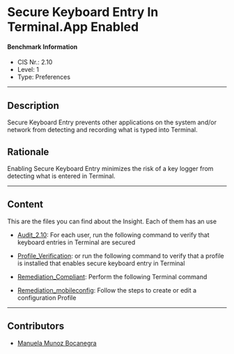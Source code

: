 # Secure Keyboard Entry In Terminal.App Enabled
#### Benchmark Information
- CIS Nr.: 2.10
- Level: 1
- Type: Preferences
------------------------
## Description

Secure Keyboard Entry prevents other applications on the system and/or network from detecting and recording what is typed into Terminal.

## Rationale

Enabling Secure Keyboard Entry minimizes the risk of a key logger from detecting what is entered in Terminal.

---

## Content
This are the files you can find about the Insight. Each of them has an use 

* [Audit_2.10](https://github.com/apfelwerk/JamfProtectInsights/blob/main/PreferencesType/CIS_2.10_Secure%20Keyboard%20Entry%20In%20Terminal.App%20Enabled/Audit_2.10.sh): For each user, run the following command to verify that keyboard entries in Terminal are secured

* [Profile_Verification](https://github.com/apfelwerk/JamfProtectInsights/blob/main/PreferencesType/CIS_2.10_Secure%20Keyboard%20Entry%20In%20Terminal.App%20Enabled/Profile_Verification.sh): or run the following command to verify that a profile is installed that enables secure keyboard entry in Terminal

* [Remediation_Compliant](https://github.com/apfelwerk/JamfProtectInsights/blob/main/PreferencesType/CIS_2.10_Secure%20Keyboard%20Entry%20In%20Terminal.App%20Enabled/Remediation_Compliant.sh): Perform the following Terminal command

* [Remediation_mobileconfig](https://github.com/apfelwerk/JamfProtectInsights/blob/main/PreferencesType/CIS_2.10_Secure%20Keyboard%20Entry%20In%20Terminal.App%20Enabled/Remediation_mobileconfig.md): Follow the steps to create or edit a configuration Profile

------------------------------------------------------------------------------------------------------------------------------------------------------------------------------------------------------------------------------------------------------------------------------------------------------------------------------
## Contributors
* [Manuela Munoz Bocanegra](https://github.com/manuelamunoz)


